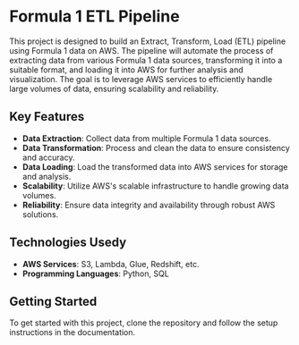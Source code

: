 # Formula 1 ETL Pipeline

This project is designed to build an Extract, Transform, Load (ETL) pipeline using Formula 1 data on AWS. The pipeline will automate the process of extracting data from various Formula 1 data sources, transforming it into a suitable format, and loading it into AWS for further analysis and visualization. The goal is to leverage AWS services to efficiently handle large volumes of data, ensuring scalability and reliability.

## Key Features
- **Data Extraction**: Collect data from multiple Formula 1 data sources.
- **Data Transformation**: Process and clean the data to ensure consistency and accuracy.
- **Data Loading**: Load the transformed data into AWS services for storage and analysis.
- **Scalability**: Utilize AWS's scalable infrastructure to handle growing data volumes.
- **Reliability**: Ensure data integrity and availability through robust AWS solutions.

## Technologies Usedy
- **AWS Services**: S3, Lambda, Glue, Redshift, etc.
- **Programming Languages**: Python, SQL

## Getting Started
To get started with this project, clone the repository and follow the setup instructions in the documentation.
